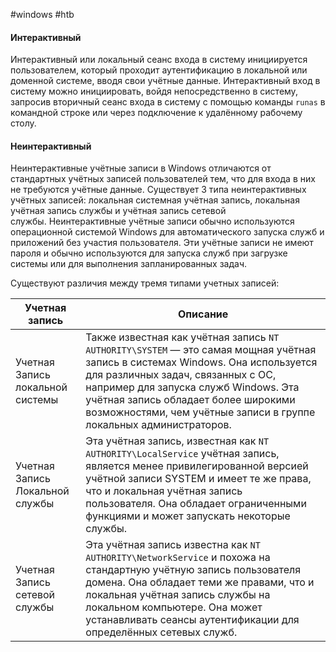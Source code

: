 #windows #htb 

#### Интерактивный

Интерактивный или локальный сеанс входа в систему инициируется пользователем, который проходит аутентификацию в локальной или доменной системе, вводя свои учётные данные. Интерактивный вход в систему можно инициировать, войдя непосредственно в систему, запросив вторичный сеанс входа в систему с помощью команды `runas` в командной строке или через подключение к удалённому рабочему столу.

#### Неинтерактивный

Неинтерактивные учётные записи в Windows отличаются от стандартных учётных записей пользователей тем, что для входа в них не требуются учётные данные. Существует 3 типа неинтерактивных учётных записей: локальная системная учётная запись, локальная учётная запись службы и учётная запись сетевой службы. Неинтерактивные учётные записи обычно используются операционной системой Windows для автоматического запуска служб и приложений без участия пользователя. Эти учётные записи не имеют пароля и обычно используются для запуска служб при загрузке системы или для выполнения запланированных задач.

Существуют различия между тремя типами учетных записей:

|Учетная запись|Описание|
|---|---|
|Учетная Запись локальной системы|Также известная как учётная запись `NT AUTHORITY\SYSTEM` — это самая мощная учётная запись в системах Windows. Она используется для различных задач, связанных с ОС, например для запуска служб Windows. Эта учётная запись обладает более широкими возможностями, чем учётные записи в группе локальных администраторов.|
|Учетная Запись Локальной службы|Эта учётная запись, известная как `NT AUTHORITY\LocalService` учётная запись, является менее привилегированной версией учётной записи SYSTEM и имеет те же права, что и локальная учётная запись пользователя. Она обладает ограниченными функциями и может запускать некоторые службы.|
|Учетная Запись сетевой службы|Эта учётная запись известна как `NT AUTHORITY\NetworkService` и похожа на стандартную учётную запись пользователя домена. Она обладает теми же правами, что и локальная учётная запись службы на локальном компьютере. Она может устанавливать сеансы аутентификации для определённых сетевых служб.|